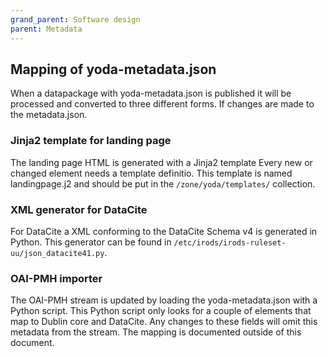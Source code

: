 ```yaml
---
grand_parent: Software design
parent: Metadata
---
```

## Mapping of yoda-metadata.json
When a datapackage with yoda-metadata.json is published it will be processed and converted to three different forms.
If changes are made to the metadata.json.

### Jinja2 template for landing page
The landing page HTML is generated with a Jinja2 template
Every new or changed element needs a template definitio.
This template is named landingpage.j2 and should be put in the `/zone/yoda/templates/` collection.

### XML generator for DataCite
For DataCite a XML conforming to the DataCite Schema v4 is generated in Python.
This generator can be found in `/etc/irods/irods-ruleset-uu/json_datacite41.py`.

### OAI-PMH importer
The OAI-PMH stream is updated by loading the yoda-metadata.json with a Python script.
This Python script only looks for a couple of elements that map to Dublin core and DataCite.
Any changes to these fields will omit this metadata from the stream.
The mapping is documented outside of this document.

